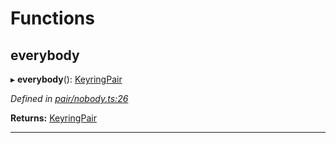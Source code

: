 

# Functions

<a id="everybody"></a>

##  everybody

▸ **everybody**(): [KeyringPair](../interfaces/_types_.keyringpair.md)

*Defined in [pair/nobody.ts:26](https://github.com/polkadot-js/common/blob/1ac6c26/packages/keyring/src/pair/nobody.ts#L26)*

**Returns:** [KeyringPair](../interfaces/_types_.keyringpair.md)

___

